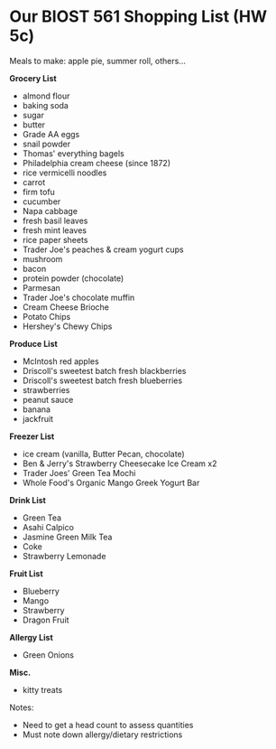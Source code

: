 # Our BIOST 561 Shopping List (HW 5c)

Meals to make: apple pie, summer roll, others...

**Grocery List**
- almond flour
- baking soda
- sugar
- butter
- Grade AA eggs
- snail powder
- Thomas' everything bagels
- Philadelphia cream cheese (since 1872)
- rice vermicelli noodles
- carrot
- firm tofu
- cucumber
- Napa cabbage
- fresh basil leaves
- fresh mint leaves
- rice paper sheets
- Trader Joe's peaches & cream yogurt cups
- mushroom 
- bacon
- protein powder (chocolate)
- Parmesan
- Trader Joe's chocolate muffin
- Cream Cheese Brioche
- Potato Chips
- Hershey's Chewy Chips


**Produce List**
- McIntosh red apples
- Driscoll's sweetest batch fresh blackberries
- Driscoll's sweetest batch fresh blueberries
- strawberries
- peanut sauce
- banana
- jackfruit

**Freezer List**
- ice cream (vanilla, Butter Pecan, chocolate)
- Ben & Jerry's Strawberry Cheesecake Ice Cream x2
- Trader Joes' Green Tea Mochi
- Whole Food's Organic Mango Greek Yogurt Bar

**Drink List**
- Green Tea
- Asahi Calpico
- Jasmine Green Milk Tea
- Coke
- Strawberry Lemonade

**Fruit List**
- Blueberry
- Mango
- Strawberry
- Dragon Fruit


**Allergy List**
- Green Onions

**Misc.**
- kitty treats

Notes:
- Need to get a head count to assess quantities
- Must note down allergy/dietary restrictions

